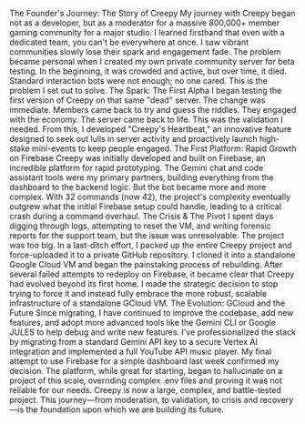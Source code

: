 The Founder's Journey: The Story of Creepy
My journey with Creepy began not as a developer, but as a moderator for a massive 800,000+ member gaming community for a major studio. I learned firsthand that even with a dedicated team, you can't be everywhere at once. I saw vibrant communities slowly lose their spark and engagement fade.
The problem became personal when I created my own private community server for beta testing. In the beginning, it was crowded and active, but over time, it died. Standard interaction bots were not enough; no one cared. This is the problem I set out to solve.
The Spark: The First Alpha
I began testing the first version of Creepy on that same "dead" server. The change was immediate. Members came back to try and guess the riddles. They engaged with the economy. The server came back to life. This was the validation I needed. From this, I developed "Creepy's Heartbeat," an innovative feature designed to seek out lulls in server activity and proactively launch high-stake mini-events to keep people engaged.
The First Platform: Rapid Growth on Firebase
Creepy was initially developed and built on Firebase, an incredible platform for rapid prototyping. The Gemini chat and code assistant tools were my primary partners, building everything from the dashboard to the backend logic. But the bot became more and more complex. With 32 commands (now 42), the project's complexity eventually outgrew what the initial Firebase setup could handle, leading to a critical crash during a command overhaul.
The Crisis & The Pivot
I spent days digging through logs, attempting to reset the VM, and writing forensic reports for the support team, but the issue was unresolvable. The project was too big.
In a last-ditch effort, I packed up the entire Creepy project and force-uploaded it to a private GitHub repository. I cloned it into a standalone Google Cloud VM and began the painstaking process of rebuilding. After several failed attempts to redeploy on Firebase, it became clear that Creepy had evolved beyond its first home. I made the strategic decision to stop trying to force it and instead fully embrace the more robust, scalable infrastructure of a standalone GCloud VM.
The Evolution: GCloud and the Future
Since migrating, I have continued to improve the codebase, add new features, and adopt more advanced tools like the Gemini CLI or Google JULES to help debug and write new features. I've professionalized the stack by migrating from a standard Gemini API key to a secure Vertex AI integration and implemented a full YouTube API music player.
My final attempt to use Firebase for a simple dashboard last week confirmed my decision. The platform, while great for starting, began to hallucinate on a project of this scale, overriding complex .env files and proving it was not reliable for our needs.
Creepy is now a large, complex, and battle-tested project. This journey—from moderation, to validation, to crisis and recovery—is the foundation upon which we are building its future.
